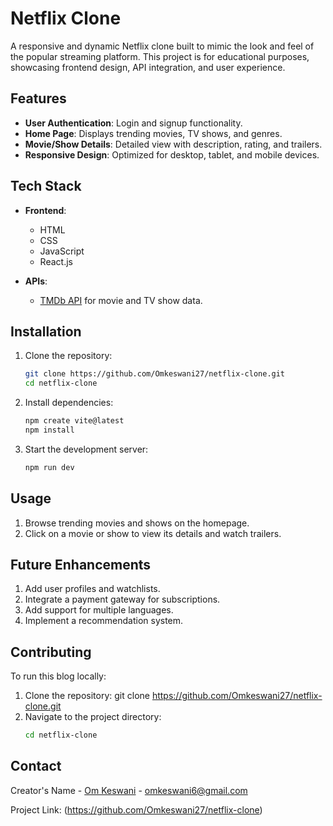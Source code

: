 # Netflix Clone  

A responsive and dynamic Netflix clone built to mimic the look and feel of the popular streaming platform. This project is for educational purposes, showcasing frontend design, API integration, and user experience.  

## Features  
- **User Authentication**: Login and signup functionality.  
- **Home Page**: Displays trending movies, TV shows, and genres.    
- **Movie/Show Details**: Detailed view with description, rating, and trailers.  
- **Responsive Design**: Optimized for desktop, tablet, and mobile devices.  

## Tech Stack  
- **Frontend**:  
  - HTML  
  - CSS  
  - JavaScript  
  - React.js    

- **APIs**:  
  - [TMDb API](https://www.themoviedb.org/documentation/api) for movie and TV show data.  

## Installation  

1. Clone the repository:  

   ```bash  
   git clone https://github.com/Omkeswani27/netflix-clone.git  
   cd netflix-clone

2. Install dependencies:

   ```bash
   npm create vite@latest
   npm install
   
3. Start the development server:

   ```bash
   npm run dev

## Usage

1. Browse trending movies and shows on the homepage.
2. Click on a movie or show to view its details and watch trailers.

## Future Enhancements

1. Add user profiles and watchlists.
2. Integrate a payment gateway for subscriptions.
3. Add support for multiple languages.
4. Implement a recommendation system.

## Contributing

To run this blog locally:

1. Clone the repository:
   git clone https://github.com/Omkeswani27/netflix-clone.git
2. Navigate to the project directory:
   ```bash
   cd netflix-clone

## Contact

Creator's Name - [Om Keswani](https://www.linkedin.com/in/om-keswani-4995262a5/?originalSubdomain=in) - omkeswani6@gmail.com

Project Link: (https://github.com/Omkeswani27/netflix-clone)
